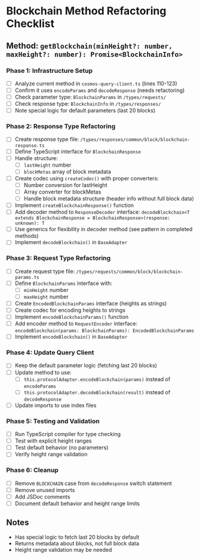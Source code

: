# Blockchain Method Refactoring Checklist

## Method: `getBlockchain(minHeight?: number, maxHeight?: number): Promise<BlockchainInfo>`

### Phase 1: Infrastructure Setup
- [ ] Analyze current method in `cosmos-query-client.ts` (lines 110-123)
- [ ] Confirm it uses `encodeParams` and `decodeResponse` (needs refactoring)
- [ ] Check parameter type: `BlockchainParams` in `/types/requests/`
- [ ] Check response type: `BlockchainInfo` in `/types/responses/`
- [ ] Note special logic for default parameters (last 20 blocks)

### Phase 2: Response Type Refactoring
- [ ] Create response type file: `/types/responses/common/block/blockchain-response.ts`
- [ ] Define TypeScript interface for `BlockchainResponse`
- [ ] Handle structure:
  - [ ] `lastHeight` number
  - [ ] `blockMetas` array of block metadata
- [ ] Create codec using `createCodec()` with proper converters:
  - [ ] Number conversion for lastHeight
  - [ ] Array converter for blockMetas
  - [ ] Handle block metadata structure (header info without full block data)
- [ ] Implement `createBlockchainResponse()` function
- [ ] Add decoder method to `ResponseDecoder` interface: `decodeBlockchain<T extends BlockchainResponse = BlockchainResponse>(response: unknown): T`
- [ ] Use generics for flexibility in decoder method (see pattern in completed methods)
- [ ] Implement `decodeBlockchain()` in `BaseAdapter`

### Phase 3: Request Type Refactoring
- [ ] Create request type file: `/types/requests/common/block/blockchain-params.ts`
- [ ] Define `BlockchainParams` interface with:
  - [ ] `minHeight` number
  - [ ] `maxHeight` number
- [ ] Create `EncodedBlockchainParams` interface (heights as strings)
- [ ] Create codec for encoding heights to strings
- [ ] Implement `encodeBlockchainParams()` function
- [ ] Add encoder method to `RequestEncoder` interface: `encodeBlockchain(params: BlockchainParams): EncodedBlockchainParams`
- [ ] Implement `encodeBlockchain()` in `BaseAdapter`

### Phase 4: Update Query Client
- [ ] Keep the default parameter logic (fetching last 20 blocks)
- [ ] Update method to use:
  - [ ] `this.protocolAdapter.encodeBlockchain(params)` instead of `encodeParams`
  - [ ] `this.protocolAdapter.decodeBlockchain(result)` instead of `decodeResponse`
- [ ] Update imports to use index files

### Phase 5: Testing and Validation
- [ ] Run TypeScript compiler for type checking
- [ ] Test with explicit height ranges
- [ ] Test default behavior (no parameters)
- [ ] Verify height range validation

### Phase 6: Cleanup
- [ ] Remove `BLOCKCHAIN` case from `decodeResponse` switch statement
- [ ] Remove unused imports
- [ ] Add JSDoc comments
- [ ] Document default behavior and height range limits

## Notes
- Has special logic to fetch last 20 blocks by default
- Returns metadata about blocks, not full block data
- Height range validation may be needed